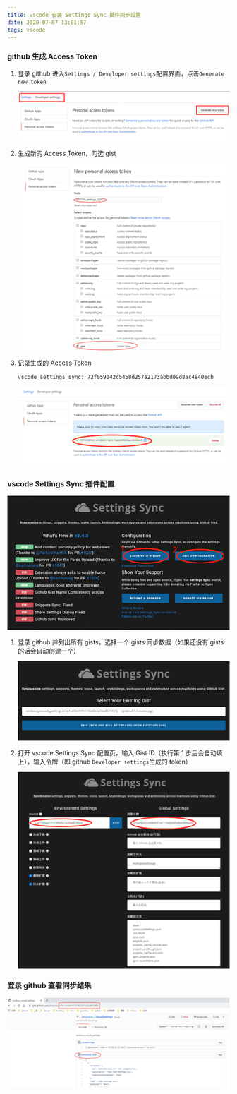 ```yaml
---
title: vscode 安装 Settings Sync 插件同步设置
date: 2020-07-07 13:01:57
tags: vscode
---
```


### github 生成 Access Token

1. 登录 github 进入`Settings / Developer settings`配置界面，点击`Generate new token`

   ![github_developer_settings](/images/vscode/github_developer_settings.png)

    <!--more-->

2. 生成新的 Access Token，勾选 gist

   ![github_create_access_token](/images/vscode/github_create_access_token.png)

3. 记录生成的 Access Token

   ```bash
   vscode_settings_sync: 72f059042c5458d257a2173abbd09d8ac4840ecb
   ```

   ![github_access_token](/images/vscode/github_access_token.png)

### vscode Settings Sync 插件配置

![vscode_settings_sync](/images/vscode/vscode_settings_sync.png)

1. 登录 github 并列出所有 gists，选择一个 gists 同步数据（如果还没有 gists 的话会自动创建一个）

   ![vscode_select_gist](/images/vscode/vscode_select_gist.png)

2. 打开 vscode Settings Sync 配置页，输入 Gist ID（执行第 1 步后会自动填上），输入令牌（即 github `Developer settings`生成的 token）

   ![vscode_settings_sync_configuration](/images/vscode/vscode_settings_sync_configuration.png)

### 登录 github 查看同步结果

![github_gists](/images/vscode/github_gists.png)

